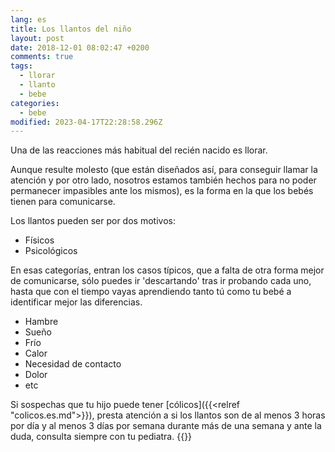 ```yaml
---
lang: es
title: Los llantos del niño
layout: post
date: 2018-12-01 08:02:47 +0200
comments: true
tags:
  - llorar
  - llanto
  - bebe
categories:
  - bebe
modified: 2023-04-17T22:28:58.296Z
---
```


Una de las reacciones más habitual del recién nacido es llorar.

Aunque resulte molesto (que están diseñados así, para conseguir llamar la atención y por otro lado, nosotros estamos también hechos para no poder permanecer impasibles ante los mismos), es la forma en la que los bebés tienen para comunicarse.

Los llantos pueden ser por dos motivos:

- Físicos
- Psicológicos

En esas categorías, entran los casos típicos, que a falta de otra forma mejor de comunicarse, sólo puedes ir 'descartando' tras ir probando cada uno, hasta que con el tiempo vayas aprendiendo tanto tú como tu bebé a identificar mejor las diferencias.

- Hambre
- Sueño
- Frío
- Calor
- Necesidad de contacto
- Dolor
- etc

Si sospechas que tu hijo puede tener [cólicos]({{<relref "colicos.es.md">}}), presta atención a si los llantos son de al menos 3 horas por día y al menos 3 días por semana durante más de una semana y ante la duda, consulta siempre con tu pediatra.
{{<disfruta>}}
